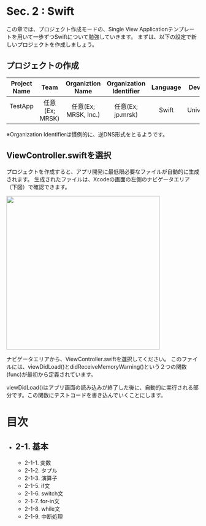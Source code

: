 # Sec. 2 : Swift

この章では、プロジェクト作成モードの、Single View Applicationテンプレートを用いて一歩ずつSwiftについて勉強していきます。
まずは、以下の設定で新しいプロジェクトを作成しましょう。

## プロジェクトの作成

| Project Name  | Team          | Organiztion Name    | Organization Identifier  | Language | Devices   |
| :-----------: |:-------------:| :------------------:| :-----------------------:| :-------:| :--------:|
| TestApp       | 任意(Ex; MRSK) | 任意(Ex; MRSK, Inc.)| 任意(Ex; jp.mrsk)         | Swift    | Universal | 

※Organization Identifierは慣例的に、逆DNS形式をとるようです。

## ViewController.swiftを選択

プロジェクトを作成すると、アプリ開発に最低限必要なファイルが自動的に生成されます。
生成されたファイルは、Xcodeの画面の左側のナビゲータエリア（下図）で確認できます。

<img src="https://cloud.githubusercontent.com/assets/28682101/26484800/15fa5f0e-422f-11e7-9496-dcdfd1be57ab.png" width="400">

ナビゲータエリアから、ViewController.swiftを選択してください。
このファイルには、viewDidLoad()とdidReceiveMemoryWarning()という２つの関数(func)が最初から定義されています。

viewDidLoad()はアプリ画面の読み込みが終了した後に、自動的に実行される部分です。この関数にテストコードを書き込んでいくことにします。

# 目次

 - ## 2-1. 基本 
    - 2-1-1. 変数
    - 2-1-2. タプル
    - 2-1-3. 演算子
    - 2-1-5. if文
    - 2-1-6. switch文
    - 2-1-7. for-in文
    - 2-1-8. while文
    - 2-1-9. 中断処理
